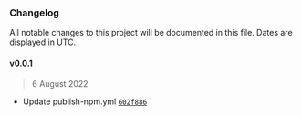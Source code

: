 ### Changelog

All notable changes to this project will be documented in this file. Dates are displayed in UTC.

#### v0.0.1

> 6 August 2022

- Update publish-npm.yml [`602f886`](https://github.com/fireblocks/fireblocks-web3-provider/commit/602f886297f32afd28082b2d1d24d5b14a19a37d)
